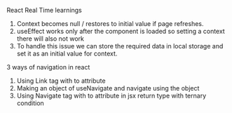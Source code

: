 React Real Time learnings

1. Context becomes null / restores to initial value if page refreshes.
2. useEffect works only after the component is loaded so setting a context there will also not work
3. To handle this issue we can store the required data in local storage and set it as an initial value for context.


3 ways of navigation in react

1. Using Link tag with to attribute
2. Making an object of useNavigate and navigate using the object
3. Using Navigate tag with to attribute in jsx return type with ternary condition
